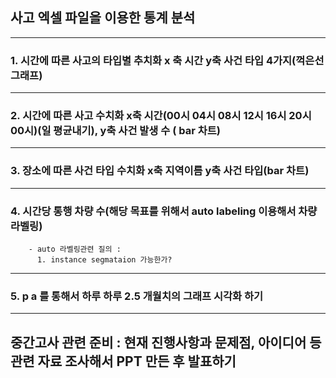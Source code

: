 
##  사고 엑셀 파일을 이용한 통계 분석

--------------

### 1. 시간에 따른 사고의 타입별 추치화 x 축 시간 y축 사건 타입 4가지(꺽은선 그래프)

--------------

### 2. 시간에 따른 사고 수치화 x축 시간(00시 04시 08시 12시 16시 20시 00시)(일 평균내기), y축 사건 발생 수 ( bar 차트)

--------------

### 3. 장소에 따른 사건 타입 수치화 x축 지역이름 y축 사건 타입(bar 차트)

--------------

### 4. 시간당 통행 차량 수(해당 목표를 위해서 auto labeling 이용해서 차량 라벨링)
        - auto 라벨링관련 질의 :
          1. instance segmataion 가능한가?


--------------


### 5. p a 를 통해서 하루 하루 2.5 개월치의 그래프 시각화 하기



---------------------------

## 중간고사 관련 준비 : 현재 진행사항과 문제점, 아이디어 등 관련 자료 조사해서 PPT 만든 후 발표하기
